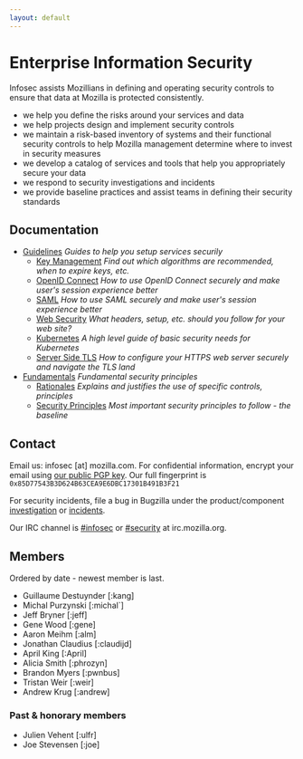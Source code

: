 ```yaml
---
layout: default
---
```


# Enterprise Information Security
Infosec assists Mozillians in defining and operating security controls to ensure that data at Mozilla is protected consistently.

- we help you define the risks around your services and data
- we help projects design and implement security controls
- we maintain a risk-based inventory of systems and their functional security controls to help Mozilla management determine where to invest in security measures
- we develop a catalog of services and tools that help you appropriately secure your data
- we respond to security investigations and incidents
- we provide baseline practices and assist teams in defining their security standards

## Documentation

- [Guidelines](guidelines/) *Guides to help you setup services securily*
  - [Key Management](guidelines/key_management) *Find out which algorithms are recommended, when to expire keys, etc.*
  - [OpenID Connect](guidelines/openid_connect) *How to use OpenID Connect securely and make user's session experience better*
  - [SAML](guidelines/saml) *How to use SAML securely and make user's session experience better*
  - [Web Security](guidelines/web_security) *What headers, setup, etc. should you follow for your web site?*
  - [Kubernetes](guidelines/kubernetes) *A high level guide of basic security needs for Kubernetes*
  - [Server Side TLS](https://wiki.mozilla.org/Security/Server_Side_TLS) *How to configure your HTTPS web server securely and navigate the TLS land*
- [Fundamentals](fundamentals/) *Fundamental security principles*
  - [Rationales](fundamentals/rationales) *Explains and justifies the use of specific controls, principles*
  - [Security Principles](fundamentals/security_principles) *Most important security principles to follow - the baseline*

## Contact
Email us: infosec [at] mozilla.com. For confidential information, encrypt your email using [our public PGP key](https://gpg.mozilla.org/pks/lookup?op=get&search=0x85D77543B3D624B63CEA9E6DBC17301B491B3F21). Our full fingerprint is `0x85D77543B3D624B63CEA9E6DBC17301B491B3F21`

For security incidents, file a bug in Bugzilla under the product/component [investigation](https://bugzilla.mozilla.org/enter_bug.cgi?product=Enterprise%20Information%20Security&component=Investigation) or [incidents](https://bugzilla.mozilla.org/enter_bug.cgi?product=Enterprise%20Information%20Security&component=Incident).

Our IRC channel is [#infosec](irc://irc.mozilla.org/infosec) or [#security](irc://irc.mozilla.org/security) at irc.mozilla.org.

## Members
Ordered by date - newest member is last.

- Guillaume Destuynder [:kang]
- Michal Purzynski [:michal`]
- Jeff Bryner [:jeff]
- Gene Wood [:gene]
- Aaron Meihm [:alm]
- Jonathan Claudius [:claudijd]
- April King [:April]
- Alicia Smith [:phrozyn]
- Brandon Myers [:pwnbus]
- Tristan Weir [:weir]
- Andrew Krug [:andrew]

### Past & honorary members
- Julien Vehent [:ulfr]
- Joe Stevensen [:joe]
